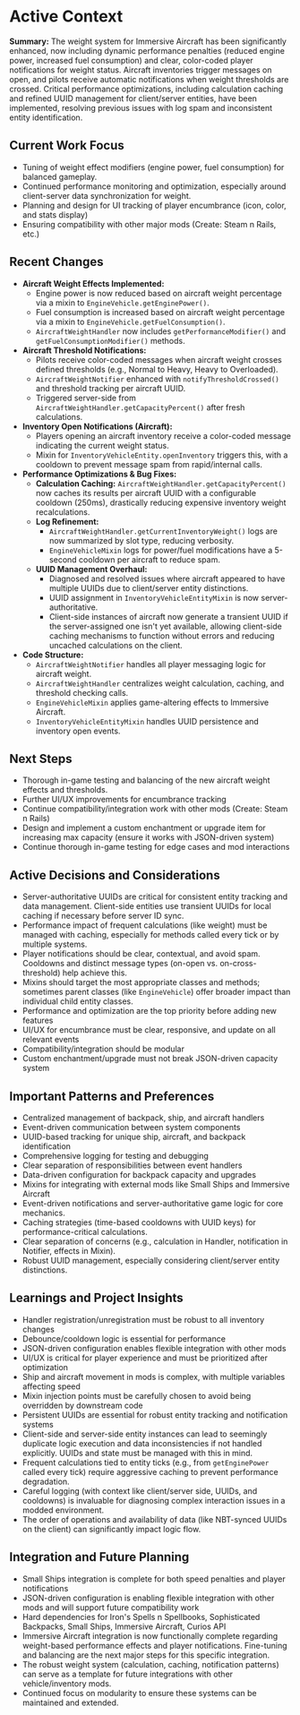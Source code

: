 # Active Context

**Summary:**
The weight system for Immersive Aircraft has been significantly enhanced, now including dynamic performance penalties (reduced engine power, increased fuel consumption) and clear, color-coded player notifications for weight status. Aircraft inventories trigger messages on open, and pilots receive automatic notifications when weight thresholds are crossed. Critical performance optimizations, including calculation caching and refined UUID management for client/server entities, have been implemented, resolving previous issues with log spam and inconsistent entity identification.

## Current Work Focus
- Tuning of weight effect modifiers (engine power, fuel consumption) for balanced gameplay.
- Continued performance monitoring and optimization, especially around client-server data synchronization for weight.
- Planning and design for UI tracking of player encumbrance (icon, color, and stats display)
- Ensuring compatibility with other major mods (Create: Steam n Rails, etc.)

## Recent Changes
- **Aircraft Weight Effects Implemented:**
    - Engine power is now reduced based on aircraft weight percentage via a mixin to `EngineVehicle.getEnginePower()`.
    - Fuel consumption is increased based on aircraft weight percentage via a mixin to `EngineVehicle.getFuelConsumption()`.
    - `AircraftWeightHandler` now includes `getPerformanceModifier()` and `getFuelConsumptionModifier()` methods.
- **Aircraft Threshold Notifications:**
    - Pilots receive color-coded messages when aircraft weight crosses defined thresholds (e.g., Normal to Heavy, Heavy to Overloaded).
    - `AircraftWeightNotifier` enhanced with `notifyThresholdCrossed()` and threshold tracking per aircraft UUID.
    - Triggered server-side from `AircraftWeightHandler.getCapacityPercent()` after fresh calculations.
- **Inventory Open Notifications (Aircraft):**
    - Players opening an aircraft inventory receive a color-coded message indicating the current weight status.
    - Mixin for `InventoryVehicleEntity.openInventory` triggers this, with a cooldown to prevent message spam from rapid/internal calls.
- **Performance Optimizations & Bug Fixes:**
    - **Calculation Caching:** `AircraftWeightHandler.getCapacityPercent()` now caches its results per aircraft UUID with a configurable cooldown (250ms), drastically reducing expensive inventory weight recalculations.
    - **Log Refinement:**
        - `AircraftWeightHandler.getCurrentInventoryWeight()` logs are now summarized by slot type, reducing verbosity.
        - `EngineVehicleMixin` logs for power/fuel modifications have a 5-second cooldown per aircraft to reduce spam.
    - **UUID Management Overhaul:**
        - Diagnosed and resolved issues where aircraft appeared to have multiple UUIDs due to client/server entity distinctions.
        - UUID assignment in `InventoryVehicleEntityMixin` is now server-authoritative.
        - Client-side instances of aircraft now generate a transient UUID if the server-assigned one isn't yet available, allowing client-side caching mechanisms to function without errors and reducing uncached calculations on the client.
- **Code Structure:**
    - `AircraftWeightNotifier` handles all player messaging logic for aircraft weight.
    - `AircraftWeightHandler` centralizes weight calculation, caching, and threshold checking calls.
    - `EngineVehicleMixin` applies game-altering effects to Immersive Aircraft.
    - `InventoryVehicleEntityMixin` handles UUID persistence and inventory open events.

## Next Steps
- Thorough in-game testing and balancing of the new aircraft weight effects and thresholds.
- Further UI/UX improvements for encumbrance tracking
- Continue compatibility/integration work with other mods (Create: Steam n Rails)
- Design and implement a custom enchantment or upgrade item for increasing max capacity (ensure it works with JSON-driven system)
- Continue thorough in-game testing for edge cases and mod interactions

## Active Decisions and Considerations
- Server-authoritative UUIDs are critical for consistent entity tracking and data management. Client-side entities use transient UUIDs for local caching if necessary before server ID sync.
- Performance impact of frequent calculations (like weight) must be managed with caching, especially for methods called every tick or by multiple systems.
- Player notifications should be clear, contextual, and avoid spam. Cooldowns and distinct message types (on-open vs. on-cross-threshold) help achieve this.
- Mixins should target the most appropriate classes and methods; sometimes parent classes (like `EngineVehicle`) offer broader impact than individual child entity classes.
- Performance and optimization are the top priority before adding new features
- UI/UX for encumbrance must be clear, responsive, and update on all relevant events
- Compatibility/integration should be modular
- Custom enchantment/upgrade must not break JSON-driven capacity system

## Important Patterns and Preferences
- Centralized management of backpack, ship, and aircraft handlers
- Event-driven communication between system components
- UUID-based tracking for unique ship, aircraft, and backpack identification
- Comprehensive logging for testing and debugging
- Clear separation of responsibilities between event handlers
- Data-driven configuration for backpack capacity and upgrades
- Mixins for integrating with external mods like Small Ships and Immersive Aircraft
- Event-driven notifications and server-authoritative game logic for core mechanics.
- Caching strategies (time-based cooldowns with UUID keys) for performance-critical calculations.
- Clear separation of concerns (e.g., calculation in Handler, notification in Notifier, effects in Mixin).
- Robust UUID management, especially considering client/server entity distinctions.

## Learnings and Project Insights
- Handler registration/unregistration must be robust to all inventory changes
- Debounce/cooldown logic is essential for performance
- JSON-driven configuration enables flexible integration with other mods
- UI/UX is critical for player experience and must be prioritized after optimization
- Ship and aircraft movement in mods is complex, with multiple variables affecting speed
- Mixin injection points must be carefully chosen to avoid being overridden by downstream code
- Persistent UUIDs are essential for robust entity tracking and notification systems
- Client-side and server-side entity instances can lead to seemingly duplicate logic execution and data inconsistencies if not handled explicitly. UUIDs and state must be managed with this in mind.
- Frequent calculations tied to entity ticks (e.g., from `getEnginePower` called every tick) require aggressive caching to prevent performance degradation.
- Careful logging (with context like client/server side, UUIDs, and cooldowns) is invaluable for diagnosing complex interaction issues in a modded environment.
- The order of operations and availability of data (like NBT-synced UUIDs on the client) can significantly impact logic flow.

## Integration and Future Planning
- Small Ships integration is complete for both speed penalties and player notifications
- JSON-driven configuration is enabling flexible integration with other mods and will support future compatibility work
- Hard dependencies for Iron's Spells n Spellbooks, Sophisticated Backpacks, Small Ships, Immersive Aircraft, Curios API 
- Immersive Aircraft integration is now functionally complete regarding weight-based performance effects and player notifications. Fine-tuning and balancing are the next major steps for this specific integration.
- The robust weight system (calculation, caching, notification patterns) can serve as a template for future integrations with other vehicle/inventory mods.
- Continued focus on modularity to ensure these systems can be maintained and extended.